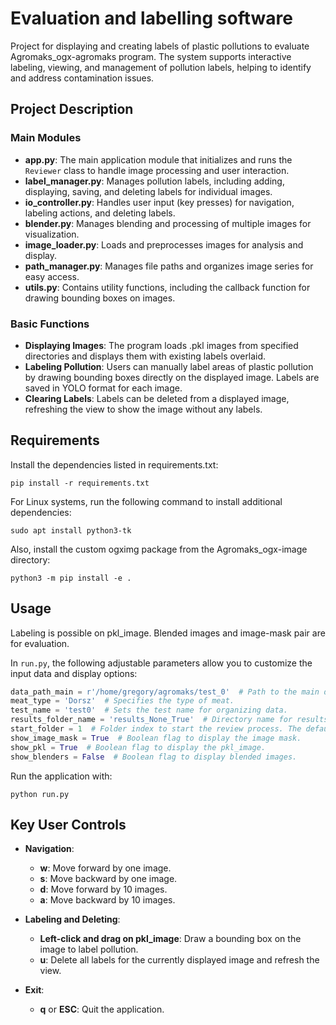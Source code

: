 
# Evaluation and labelling software

Project for displaying and creating labels of plastic pollutions to evaluate Agromaks_ogx-agromaks program.
The system supports interactive labeling, viewing, and management of pollution labels, helping to identify and
address contamination issues.

## Project Description

### Main Modules

- **app.py**: The main application module that initializes and runs the `Reviewer` class to handle image processing and user interaction.
- **label_manager.py**: Manages pollution labels, including adding, displaying, saving, and deleting labels for individual images.
- **io_controller.py**: Handles user input (key presses) for navigation, labeling actions, and deleting labels.
- **blender.py**: Manages blending and processing of multiple images for visualization.
- **image_loader.py**: Loads and preprocesses images for analysis and display.
- **path_manager.py**: Manages file paths and organizes image series for easy access.
- **utils.py**: Contains utility functions, including the callback function for drawing bounding boxes on images.

### Basic Functions

- **Displaying Images**: The program loads .pkl images from specified directories and displays them with existing labels overlaid.
- **Labeling Pollution**: Users can manually label areas of plastic pollution by drawing bounding boxes directly on the displayed image. Labels are saved in YOLO format for each image.
- **Clearing Labels**: Labels can be deleted from a displayed image, refreshing the view to show the image without any labels.

## Requirements
Install the dependencies listed in requirements.txt:
```commandline
pip install -r requirements.txt
```

For Linux systems, run the following command to install additional dependencies:
```commandline
sudo apt install python3-tk
```
Also, install the custom ogximg package from the Agromaks_ogx-image directory:

```commandline
python3 -m pip install -e .
```

## Usage
Labeling is possible on pkl_image. Blended images and image-mask pair are for evaluation.

In `run.py`, the following adjustable parameters allow you to customize the input data and display options:

```Python
data_path_main = r'/home/gregory/agromaks/test_0'  # Path to the main data directory.
meat_type = 'Dorsz'  # Specifies the type of meat.
test_name = 'test0'  # Sets the test name for organizing data.
results_folder_name = 'results_None_True'  # Directory name for results.
start_folder = 1  # Folder index to start the review process. The default is 1.
show_image_mask = True  # Boolean flag to display the image mask.
show_pkl = True  # Boolean flag to display the pkl_image.
show_blenders = False  # Boolean flag to display blended images.
```

Run the application with:

```commandline
python run.py
```

## Key User Controls

- **Navigation**:
  - **w**: Move forward by one image.
  - **s**: Move backward by one image.
  - **d**: Move forward by 10 images.
  - **a**: Move backward by 10 images.
  
- **Labeling and Deleting**:
  - **Left-click and drag on pkl_image**: Draw a bounding box on the image to label pollution.
  - **u**: Delete all labels for the currently displayed image and refresh the view.
  
- **Exit**:
  - **q** or **ESC**: Quit the application.
